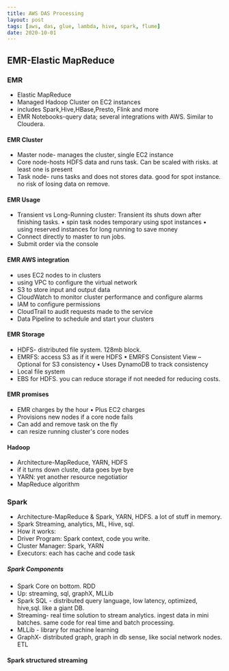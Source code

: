 ```yaml
---
title: AWS DAS Processing 
layout: post
tags: [aws, das, glue, lambda, hive, spark, flume]
date: 2020-10-01
---
```


## EMR-Elastic MapReduce
### EMR
- Elastic MapReduce 
- Managed Hadoop Cluster on EC2 instances
- includes Spark,Hive,HBase,Presto, Flink and more
- EMR Notebooks-query data; several integrations with AWS. Similar to Cloudera.
#### EMR Cluster
- Master node- manages the cluster, single EC2 instance
- Core node-hosts HDFS data and runs task. Can be scaled with risks. at least one is present
- Task node- runs tasks and does not stores data. good for spot instance. no risk of losing data on remove.
#### EMR Usage
- Transient vs Long-Running cluster: Transient its shuts down after finishing tasks.
• spin task nodes temporary using spot instances 
• using reserved instances for long running to save money
- Connect directly to master to run jobs.
- Submit order via the console
#### EMR AWS integration
- uses EC2 nodes to in clusters
- using VPC to configure the virtual network
- S3 to store input and output data
- CloudWatch to monitor cluster performance and configure alarms
- IAM to configure permissions
- CloudTrail to audit requests made to the service
- Data Pipeline to schedule and start your clusters
#### EMR Storage
- HDFS- distributed file system. 128mb block.
- EMRFS: access S3 as if it were HDFS
• EMRFS Consistent View – Optional for S3 consistency
• Uses DynamoDB to track consistency
- Local file system
- EBS for HDFS. you can reduce storage if not needed for reducing costs.
#### EMR promises
- EMR charges by the hour
• Plus EC2 charges
- Provisions new nodes if a core node fails
- Can add and remove task on the fly
- can resize running cluster's core nodes
#### Hadoop
- Architecture-MapReduce, YARN, HDFS
- if it turns down cluste, data goes bye bye
-  YARN: yet another resource negotiatior
-  MapReduce algorithm
### Spark
- Architecture-MapReduce & Spark, YARN, HDFS. a lot of stuff in memory.
- Spark Streaming, analytics, ML, Hive, sql.
- How it works:
- Driver Program: Spark context, code you write.
- Cluster Manager: Spark, YARN
- Executors: each has cache and code task
##### Spark Components
- Spark Core on bottom. RDD 
- Up: streaming, sql, graphX, MLLib
- Spark SQL - distributed query language, low latency, optimized, hive,sql. like a giant DB.
- Streaming- real time solution to stream analytics. ingest data in mini batches. same code for real time and batch processing.
- MLLib - library for machine learning 
- GraphX- distributed graph, graph in db sense, like social network nodes. ETL
#### Spark structured streaming 
